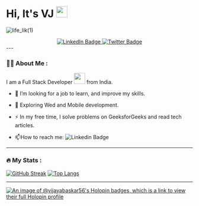 <h1>
  Hi, It's VJ
  <img src="https://media.giphy.com/media/hvRJCLFzcasrR4ia7z/giphy.gif" width="30px"/>
</h1>

![life_lik(1)](https://user-images.githubusercontent.com/84858449/200856597-1de87f1c-7dcb-45ea-9604-b5c9bf1d4422.jpg)

<div id="badges" align="center">
  <a href="https://www.linkedin.com/in/vijaya-baskar/">
    <img src="https://img.shields.io/badge/LinkedIn-blue?style=for-the-badge&logo=linkedin&logoColor=white" alt="LinkedIn Badge"/>
  </a>
  <a href="https://twitter.com/VJBass1">
    <img src="https://img.shields.io/badge/Twitter-blue?style=for-the-badge&logo=X&logoColor=black" alt="Twitter Badge"/>
  </a>
</div>
<div>
  <img src="https://komarev.com/ghpvc/?username=Vijayabaskar56&style=flat-square&color=blue" alt="" align="center" />
</div>
---

### :man_technologist: About Me :

I am a Full Stack Developer <img src="https://media.giphy.com/media/WUlplcMpOCEmTGBtBW/giphy.gif" width="30"> from India.

- :telescope: I’m looking for a job to learn, and improve my skills.

- :seedling: Exploring Wed and Mobile development.

- :zap: In my free time, I solve problems on GeeksforGeeks and read tech articles.

- :mailbox:How to reach me: ![Linkedin Badge](https://img.shields.io/badge/LinkedIn-blue?style=for-the-badge&logo=linkedin&logoColor=white)

---

### :fire: My Stats :
[![GitHub Streak](http://github-readme-streak-stats.herokuapp.com?user=Vijayabaskar56&theme=dark&background=000000)](https://git.io/streak-stats)
[![Top Langs](https://github-readme-stats.vercel.app/api/top-langs/?username=Vijayabaskar56&layout=compact&theme=vision-friendly-dark)](https://github.com/anuraghazra/github-readme-stats)

---

[![An image of @vijayabaskar56's Holopin badges, which is a link to view their full Holopin profile](https://holopin.me/vijayabaskar56)](https://holopin.io/@vijayabaskar56)

<!--
**Vijayabaskar56/Vijayabaskar56** is a ✨ _special_ ✨ repository because its `README.md` (this file) appears on your GitHub profile.


Here are some ideas to get you started:

- 🔭 I’m currently working on ...
- 🌱 I’m currently learning ...
- 👯 I’m looking to collaborate on ...
- 🤔 I’m looking for help with ...
- 💬 Ask me about ...
- 📫 How to reach me: ...
- 😄 Pronouns: ...
- ⚡ Fun fact: ...
-->
